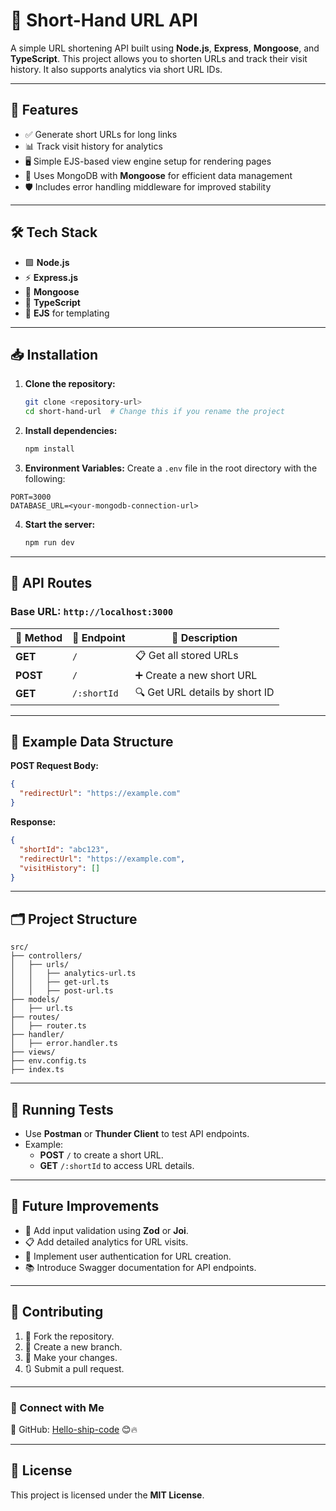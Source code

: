 # 🔗 Short-Hand URL API

A simple URL shortening API built using **Node.js**, **Express**, **Mongoose**, and **TypeScript**. This project allows you to shorten URLs and track their visit history. It also supports analytics via short URL IDs.

---

## 🚀 Features
- ✅ Generate short URLs for long links
- 📊 Track visit history for analytics
- 🖥️ Simple EJS-based view engine setup for rendering pages
- 📡 Uses MongoDB with **Mongoose** for efficient data management
- 🛡️ Includes error handling middleware for improved stability

---

## 🛠️ Tech Stack
- 🟩 **Node.js**
- ⚡ **Express.js**
- 🍃 **Mongoose**
- 🔷 **TypeScript**
- 🎨 **EJS** for templating

---

## 📥 Installation

1. **Clone the repository:**
   ```bash
   git clone <repository-url>
   cd short-hand-url  # Change this if you rename the project
   ```

2. **Install dependencies:**
   ```bash
   npm install
   ```

3. **Environment Variables:**
Create a `.env` file in the root directory with the following:

```
PORT=3000
DATABASE_URL=<your-mongodb-connection-url>
```

4. **Start the server:**
   ```bash
   npm run dev
   ```

---

## 📡 API Routes

### **Base URL:** `http://localhost:3000`

| 🔹 Method | 🔸 Endpoint        | 📝 Description                 |
|------------|-------------------|-------------------------------|
| **GET**     | `/`               | 📋 Get all stored URLs         |
| **POST**    | `/`               | ➕ Create a new short URL       |
| **GET**     | `/:shortId`       | 🔍 Get URL details by short ID |

---

## 📄 Example Data Structure

**POST Request Body:**
```json
{
  "redirectUrl": "https://example.com"
}
```

**Response:**
```json
{
  "shortId": "abc123",
  "redirectUrl": "https://example.com",
  "visitHistory": []
}
```

---

## 🗂️ Project Structure
```
src/
├── controllers/
│   ├── urls/
│   │   ├── analytics-url.ts
│   │   ├── get-url.ts
│   │   ├── post-url.ts
├── models/
│   ├── url.ts
├── routes/
│   ├── router.ts
├── handler/
│   ├── error.handler.ts
├── views/
├── env.config.ts
├── index.ts
```

---

## 🧪 Running Tests
- Use **Postman** or **Thunder Client** to test API endpoints.
- Example:
  - **POST** `/` to create a short URL.
  - **GET** `/:shortId` to access URL details.

---

## 🌟 Future Improvements
- 🚨 Add input validation using **Zod** or **Joi**.
- 📋 Add detailed analytics for URL visits.
- 🔐 Implement user authentication for URL creation.
- 📚 Introduce Swagger documentation for API endpoints.

---

## 🤝 Contributing
1. 🍴 Fork the repository.
2. 🌱 Create a new branch.
3. 🔨 Make your changes.
4. 🔃 Submit a pull request.

---

### 🐙 Connect with Me  
📌 GitHub: [Hello-ship-code](https://github.com/Hello-ship-code) 😊🔥

---

## 📜 License
This project is licensed under the **MIT License**.

